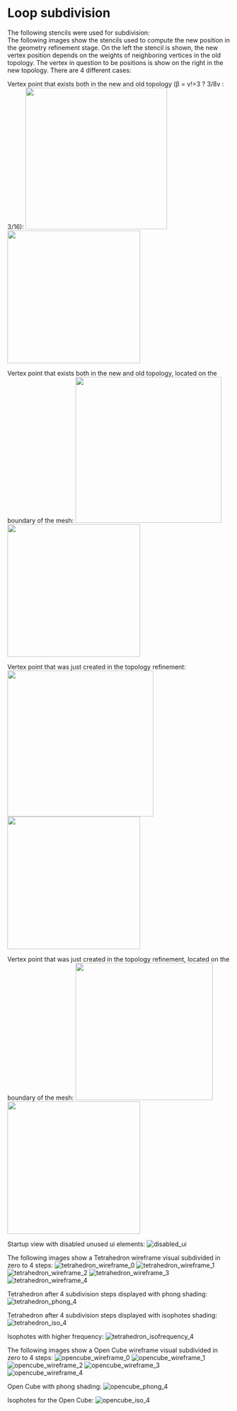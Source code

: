 # Loop subdivision

The following stencils were used for subdivision:<br />
The following images show the stencils used to compute the new position in the geometry refinement stage. On the left the stencil is shown, the new vertex position depends on the weights of neighboring vertices in the old topology. The vertex in question to be positions is show on the right in the new topology. There are 4 different cases:

Vertex point that exists both in the new and old topology (β = v!=3 ? 3/8v : 3/16):
<img src='./readme_images/vertex_stencil.png' width='320'><img src='./readme_images/compute_existing_vertex.png' width='300'><br />

Vertex point that exists both in the new and old topology, located on the boundary of the mesh:
<img src='./readme_images/boundary_vertex_stencil.png' width='330'><img src='./readme_images/compute_existing_boundary_vertex.png' width='300'><br />

Vertex point that was just created in the topology refinement:
<img src='./readme_images/edge_stencil.png' width='330'><img src='./readme_images/compute_new_vertex.png' width='300'><br />

Vertex point that was just created in the topology refinement, located on the boundary of the mesh:
<img src='./readme_images/boundary_edge_stencil.png' width='310'><img src='./readme_images/compute_new_boundary_vertex.png' width='300'><br />

Startup view with disabled unused ui elements:
![disabled_ui](./readme_images/disabled_ui.png)

The following images show a Tetrahedron wireframe visual subdivided in zero to 4 steps:
![tetrahedron_wireframe_0](./readme_images/tetrahedron_wireframe_0.png)
![tetrahedron_wireframe_1](./readme_images/tetrahedron_wireframe_1.png)
![tetrahedron_wireframe_2](./readme_images/tetrahedron_wireframe_2.png)
![tetrahedron_wireframe_3](./readme_images/tetrahedron_wireframe_3.png)
![tetrahedron_wireframe_4](./readme_images/tetrahedron_wireframe_4.png)

Tetrahedron after 4 subdivision steps displayed with phong shading:
![tetrahedron_phong_4](./readme_images/tetrahedron_phong_4.png)

Tetrahedron after 4 subdivision steps displayed with isophotes shading:
![tetrahedron_iso_4](./readme_images/tetrahedron_iso_4.png)

Isophotes with higher frequency:
![tetrahedron_isofrequency_4](./readme_images/tetrahedron_isofrequency_4.png)

The following images show a Open Cube wireframe visual subdivided in zero to 4 steps:
![opencube_wireframe_0](./readme_images/opencube_wireframe_0.png)
![opencube_wireframe_1](./readme_images/opencube_wireframe_1.png)
![opencube_wireframe_2](./readme_images/opencube_wireframe_2.png)
![opencube_wireframe_3](./readme_images/opencube_wireframe_3.png)
![opencube_wireframe_4](./readme_images/opencube_wireframe_4.png)

Open Cube with phong shading:
![opencube_phong_4](./readme_images/opencube_phong_4.png)

Isophotes for the Open Cube:
![opencube_iso_4](./readme_images/opencube_iso_4.png)
